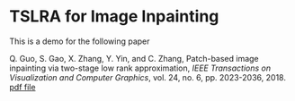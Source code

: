 # TSLRA for Image Inpainting

This is a demo for the following paper

Q. Guo, S. Gao, X. Zhang, Y. Yin, and C. Zhang, Patch-based image inpainting via two-stage low rank approximation, *IEEE Transactions on Visualization and Computer Graphics*, vol. 24, no. 6, pp. 2023-2036, 2018.  [pdf file](https://ieeexplore.ieee.org/document/7922581)
